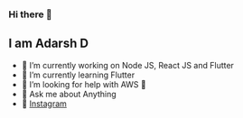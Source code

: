 ### Hi there 👋

## I am Adarsh D

- 🔭 I’m currently working on Node JS, React JS and Flutter
- 🌱 I’m currently learning Flutter
- 🤔 I’m looking for help with AWS 🥶
- 💬 Ask me about Anything
- 📱 [Instagram](https://www.instagram.com/adarsh.dayanand/)

